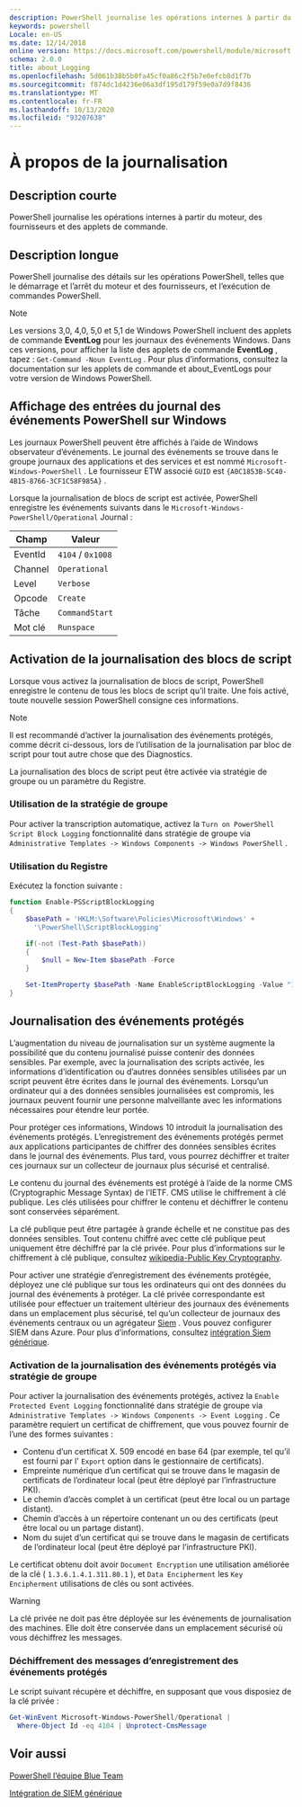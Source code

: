 ```yaml
---
description: PowerShell journalise les opérations internes à partir du moteur, des fournisseurs et des applets de commande.
keywords: powershell
Locale: en-US
ms.date: 12/14/2018
online version: https://docs.microsoft.com/powershell/module/microsoft.powershell.core/about/about_logging?view=powershell-5.1&WT.mc_id=ps-gethelp
schema: 2.0.0
title: about_Logging
ms.openlocfilehash: 5d061b38b5b0fa45cf0a86c2f5b7e0efcb8d1f7b
ms.sourcegitcommit: f874dc1d4236e06a3df195d179f59e0a7d9f8436
ms.translationtype: MT
ms.contentlocale: fr-FR
ms.lasthandoff: 10/13/2020
ms.locfileid: "93207638"
---
```

# <a name="about-logging"></a>À propos de la journalisation

## <a name="short-description"></a>Description courte

PowerShell journalise les opérations internes à partir du moteur, des fournisseurs et des applets de commande.

## <a name="long-description"></a>Description longue

PowerShell journalise des détails sur les opérations PowerShell, telles que le démarrage et l’arrêt du moteur et des fournisseurs, et l’exécution de commandes PowerShell.

> [!NOTE]
> Les versions 3,0, 4,0, 5,0 et 5,1 de Windows PowerShell incluent des applets de commande **EventLog** pour les journaux des événements Windows. Dans ces versions, pour afficher la liste des applets de commande **EventLog** , tapez : `Get-Command -Noun EventLog` . Pour plus d’informations, consultez la documentation sur les applets de commande et about_EventLogs pour votre version de Windows PowerShell.

## <a name="viewing-the-powershell-event-log-entries-on-windows"></a>Affichage des entrées du journal des événements PowerShell sur Windows

Les journaux PowerShell peuvent être affichés à l’aide de Windows observateur d’événements. Le journal des événements se trouve dans le groupe journaux des applications et des services et est nommé `Microsoft-Windows-PowerShell` . Le fournisseur ETW associé `GUID` est `{A0C1853B-5C40-4B15-8766-3CF1C58F985A}` .

Lorsque la journalisation de blocs de script est activée, PowerShell enregistre les événements suivants dans le `Microsoft-Windows-PowerShell/Operational` Journal :

|Champ| Valeur|
|-|-|
|EventId|`4104` / `0x1008`|
|Channel|`Operational`|
|Level|`Verbose`|
|Opcode|`Create`|
|Tâche|`CommandStart`|
|Mot clé|`Runspace`|

## <a name="enabling-script-block-logging"></a>Activation de la journalisation des blocs de script

Lorsque vous activez la journalisation de blocs de script, PowerShell enregistre le contenu de tous les blocs de script qu’il traite. Une fois activé, toute nouvelle session PowerShell consigne ces informations.

> [!NOTE]
> Il est recommandé d’activer la journalisation des événements protégés, comme décrit ci-dessous, lors de l’utilisation de la journalisation par bloc de script pour tout autre chose que des Diagnostics.

La journalisation des blocs de script peut être activée via stratégie de groupe ou un paramètre du Registre.

### <a name="using-group-policy"></a>Utilisation de la stratégie de groupe

Pour activer la transcription automatique, activez la `Turn on PowerShell Script Block
Logging` fonctionnalité dans stratégie de groupe via `Administrative Templates -> Windows
Components -> Windows PowerShell` .

### <a name="using-the-registry"></a>Utilisation du Registre

Exécutez la fonction suivante :

```powershell
function Enable-PSScriptBlockLogging
{
    $basePath = 'HKLM:\Software\Policies\Microsoft\Windows' +
      '\PowerShell\ScriptBlockLogging'

    if(-not (Test-Path $basePath))
    {
        $null = New-Item $basePath -Force
    }

    Set-ItemProperty $basePath -Name EnableScriptBlockLogging -Value "1"
}
```

## <a name="protected-event-logging"></a>Journalisation des événements protégés

L’augmentation du niveau de journalisation sur un système augmente la possibilité que du contenu journalisé puisse contenir des données sensibles. Par exemple, avec la journalisation des scripts activée, les informations d’identification ou d’autres données sensibles utilisées par un script peuvent être écrites dans le journal des événements. Lorsqu’un ordinateur qui a des données sensibles journalisées est compromis, les journaux peuvent fournir une personne malveillante avec les informations nécessaires pour étendre leur portée.

Pour protéger ces informations, Windows 10 introduit la journalisation des événements protégés.
L’enregistrement des événements protégés permet aux applications participantes de chiffrer des données sensibles écrites dans le journal des événements. Plus tard, vous pourrez déchiffrer et traiter ces journaux sur un collecteur de journaux plus sécurisé et centralisé.

Le contenu du journal des événements est protégé à l’aide de la norme CMS (Cryptographic Message Syntax) de l’IETF. CMS utilise le chiffrement à clé publique. Les clés utilisées pour chiffrer le contenu et déchiffrer le contenu sont conservées séparément.

La clé publique peut être partagée à grande échelle et ne constitue pas des données sensibles. Tout contenu chiffré avec cette clé publique peut uniquement être déchiffré par la clé privée. Pour plus d’informations sur le chiffrement à clé publique, consultez [wikipedia-Public Key Cryptography](https://en.wikipedia.org/wiki/Public-key_cryptography).

Pour activer une stratégie d’enregistrement des événements protégée, déployez une clé publique sur tous les ordinateurs qui ont des données du journal des événements à protéger. La clé privée correspondante est utilisée pour effectuer un traitement ultérieur des journaux des événements dans un emplacement plus sécurisé, tel qu’un collecteur de journaux des événements centraux ou un agrégateur [Siem][] . Vous pouvez configurer SIEM dans Azure. Pour plus d’informations, consultez [intégration Siem générique](/cloud-app-security/siem).

### <a name="enabling-protected-event-logging-via-group-policy"></a>Activation de la journalisation des événements protégés via stratégie de groupe

Pour activer la journalisation des événements protégés, activez la `Enable Protected Event Logging` fonctionnalité dans stratégie de groupe via `Administrative Templates -> Windows Components
-> Event Logging` . Ce paramètre requiert un certificat de chiffrement, que vous pouvez fournir de l’une des formes suivantes :

- Contenu d’un certificat X. 509 encodé en base 64 (par exemple, tel qu’il est fourni par l' `Export` option dans le gestionnaire de certificats).
- Empreinte numérique d’un certificat qui se trouve dans le magasin de certificats de l’ordinateur local (peut être déployé par l’infrastructure PKI).
- Le chemin d’accès complet à un certificat (peut être local ou un partage distant).
- Chemin d’accès à un répertoire contenant un ou des certificats (peut être local ou un partage distant).
- Nom du sujet d’un certificat qui se trouve dans le magasin de certificats de l’ordinateur local (peut être déployé par l’infrastructure PKI).

Le certificat obtenu doit avoir `Document Encryption` une utilisation améliorée de la clé ( `1.3.6.1.4.1.311.80.1` ), et `Data Encipherment` les `Key
Encipherment` utilisations de clés ou sont activées.

> [!WARNING]
> La clé privée ne doit pas être déployée sur les événements de journalisation des machines. Elle doit être conservée dans un emplacement sécurisé où vous déchiffrez les messages.

### <a name="decrypting-protected-event-logging-messages"></a>Déchiffrement des messages d’enregistrement des événements protégés

Le script suivant récupère et déchiffre, en supposant que vous disposiez de la clé privée :

```powershell
Get-WinEvent Microsoft-Windows-PowerShell/Operational |
  Where-Object Id -eq 4104 | Unprotect-CmsMessage
```

## <a name="see-also"></a>Voir aussi

[PowerShell l’équipe Blue Team](https://devblogs.microsoft.com/powershell/powershell-the-blue-team/)

[Intégration de SIEM générique](/cloud-app-security/siem)

<!-- link references -->
[SIEM]: https://wikipedia.org/wiki/Security_information_and_event_management
